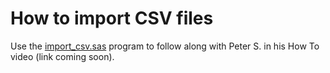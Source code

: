 # How to import CSV files

Use the [import_csv.sas](import_csv.sas) program to follow along with Peter S. in his How To video (link coming soon).
